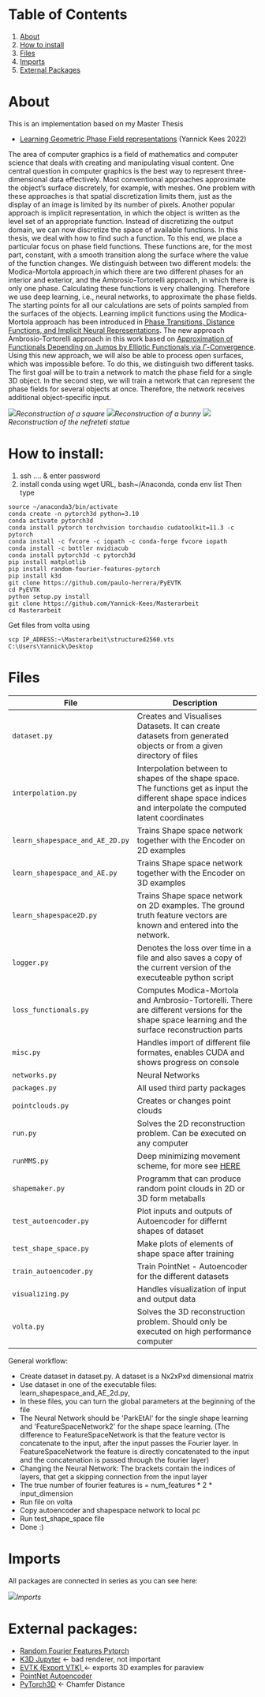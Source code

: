# Table of Contents
1. [About](#example)
2. [How to install](#How-to-install)
3. [Files](#third-example)
4. [Imports](#imports)
5. [External Packages](External-packages)



# About
This is an implementation based on my Master Thesis

* [Learning Geometric Phase Field representations](https://drive.google.com/drive/folders/1LKQha7mYWvPzKKS2yC0zf_19FEzRlly8) (Yannick Kees 2022)

The area of computer graphics is a field of mathematics and computer science that deals with creating and manipulating visual content. One central question in computer graphics is the best way to represent three-dimensional data effectively. Most conventional approaches approximate the object’s surface discretely, for example, with meshes. One problem with these approaches is that spatial discretization limits them, just as the display of an image is limited by its number of pixels. Another popular approach is implicit representation, in which the object is written as the level set of an appropriate function. Instead of discretizing the output domain, we can now discretize the space of available functions. In this thesis, we deal with how to find such a function. To this end, we place a particular focus on phase field functions. These functions are, for the most part, constant, with a smooth transition along the surface where the value of the function changes. We distinguish between two different models: the Modica-Mortola approach,in which there are two different phases for an interior and exterior, and the Ambrosio-Tortorelli approach, in which there is only one phase. Calculating these functions is very challenging. Therefore we use deep learning, i.e., neural networks, to approximate the phase fields. The starting points for all our calculations are sets of points sampled from the surfaces of the objects. Learning implicit functions using the Modica-Mortola approach has been introduced in [Phase Transitions, Distance Functions, and Implicit Neural Representations](https://arxiv.org/abs/2106.07689). The new approach Ambrosio-Tortorelli approach in this work based on [Approximation of Functionals Depending on Jumps by Elliptic Functionals via $\Gamma$-Convergence](https://onlinelibrary.wiley.com/doi/pdf/10.1002/cpa.3160430805). Using this new approach, we will also be able to process open surfaces, which was impossible before. To do this, we distinguish two different tasks. The first goal will be to train a network to match the phase field for a single 3D object. In the second step, we will train a network that can
represent the phase fields for several objects at once. Therefore, the network receives additional object-specific input. 

![](images/ezgif-5-ae0dee7d73.gif)*Reconstruction of a square*
![](images/front.png)*Reconstruction of a bunny*
![](images/5.png)*Reconstruction of the nefreteti statue*






# How to install:
1. ssh .... & enter password
2. install conda using wget URL, bash~/Anaconda, conda env list
Then type 
```shell
source ~/anaconda3/bin/activate
conda create -n pytorch3d python=3.10
conda activate pytorch3d
conda install pytorch torchvision torchaudio cudatoolkit=11.3 -c pytorch
conda install -c fvcore -c iopath -c conda-forge fvcore iopath
conda install -c bottler nvidiacub
conda install pytorch3d -c pytorch3d
pip install matplotlib
pip install random-fourier-features-pytorch 
pip install k3d
git clone https://github.com/paulo-herrera/PyEVTK
cd PyEVTK
python setup.py install
git clone https://github.com/Yannick-Kees/Masterarbeit
cd Masterarbeit
```


Get files from volta using 
```
scp IP_ADRESS:~\Masterarbeit\structured2560.vts C:\Users\Yannick\Desktop
```



# Files

| File | Description |
| --- | --- |
| `dataset.py` | Creates and Visualises Datasets. It can create datasets from generated objects or from a given directory of files |
| `interpolation.py` | Interpolation between to shapes of the shape space. The functions get as input the different shape space indices and interpolate the computed latent coordinates |
| `learn_shapespace_and_AE_2D.py` | Trains Shape space network together with the Encoder on 2D examples |
| `learn_shapespace_and_AE.py` | Trains Shape space network together with the Encoder on 3D examples |
| `learn_shapespace2D.py` | Trains Shape space network on 2D examples. The ground truth feature vectors are known and entered into the network. |
| `logger.py` | Denotes the loss over time in a file and also saves a copy of the current version of the executeable python script  |
| `loss_functionals.py` | Computes Modica-Mortola and Ambrosio-Tortorelli. There are different versions for the shape space learning and the surface reconstruction parts  |
| `misc.py` | Handles import of different file formates, enables CUDA and shows progress on console  |
| `networks.py` | Neural Networks  |
| `packages.py` | All used third party packages |
| `pointclouds.py` | Creates or changes point clouds |
| `run.py` | Solves the 2D reconstruction problem. Can be executed on any computer |
| `runMMS.py` | Deep minimizing movement scheme, for more see [HERE](https://drive.google.com/file/d/1txqmr8siLwQjA0l8lGcqScwr0hRWTuvF/view?usp=share_link) |
| `shapemaker.py` | Programm that can produce random point clouds in 2D or 3D form metaballs |
| `test_autoencoder.py` | Plot inputs and outputs of Autoencoder for differnt shapes of dataset  |
| `test_shape_space.py` | Make plots of elements of shape space after training  |
| `train_autoencoder.py` | Train PointNet - Autoencoder for the different datasets  |
| `visualizing.py` | Handles visualization of input and output data |
| `volta.py` | Solves the 3D reconstruction problem. Should only be executed on high performance computer |


General workflow:
- Create dataset in dataset.py. A dataset is a Nx2xPxd dimensional matrix
- Use dataset in one of the executable files: learn_shapespace_and_AE_2d.py, 
- In these files, you can turn the global parameters at the beginning of the file
- The Neural Network should be 'ParkEtAl' for the single shape learning and 'FeatureSpaceNetwork2' for the shape space learning. (The difference to FeatureSpaceNetwork is that the feature vector is concatenate to the input, after the input passes the Fourier layer. In FeatureSpaceNetwork the feature is directly 
concatenated to the input and the concatenation is passed through the fourier layer)
- Changing the Neural Network: The brackets contain the indices of layers, that get a skipping connection from the input layer
- The true number of fourier features is = num_features * 2 * input_dimension
- Run file on volta
- Copy autoencoder and shapespace network to local pc
- Run test_shape_space file 
- Done :)


# Imports

All packages are connected in series as you can see here:

![](images/import.png)*Imports*

# External packages:
* [Random Fourier Features Pytorch](https://github.com/jmclong/random-fourier-features-pytorch)  
* [K3D Jupyter](https://github.com/K3D-tools/K3D-jupyter)  <- bad renderer, not important
* [EVTK (Export VTK) ](https://github.com/paulo-herrera/PyEVTK) <- exports 3D examples for paraview
* [PointNet Autoencoder](https://github.com/charlesq34/pointnet-autoencoder/tree/cc270113da3f429cebdbe806aa665c1a47ccf0c1) 
* [PyTorch3D](https://pytorch3d.readthedocs.io/en/latest/modules/loss.html) <- Chamfer Distance

